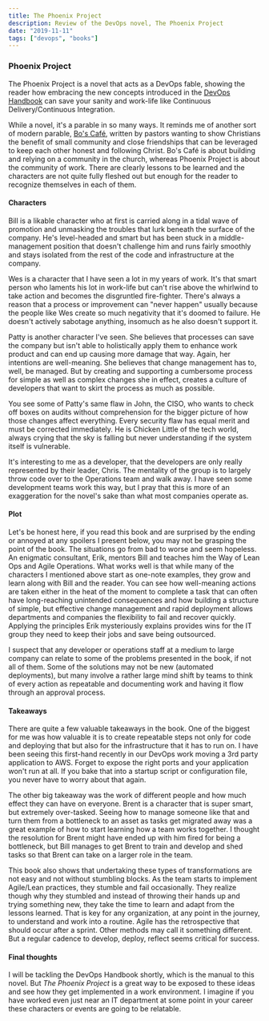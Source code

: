 ```yaml
---
title: The Phoenix Project
description: Review of the DevOps novel, The Phoenix Project
date: "2019-11-11"
tags: ["devops", "books"] 
---
```

### Phoenix Project

The Phoenix Project is a novel that acts as a DevOps fable, showing the reader how embracing the new concepts introduced in the [DevOps Handbook](https://www.amazon.com/DevOps-Handbook-World-Class-Reliability-Organizations-ebook/dp/B01M9ASFQ3/ref=pd_sim_351_1/140-7025719-0551636?_encoding=UTF8&pd_rd_i=B01M9ASFQ3&pd_rd_r=95c60d0d-e218-41ef-a817-6b0dd9a90628&pd_rd_w=XSGh8&pd_rd_wg=ZNzHt&pf_rd_p=5abf8658-0b5f-405c-b880-a6d1b558d4ea&pf_rd_r=T7H28R5YFTFJ5PWZ44J5&psc=1&refRID=T7H28R5YFTFJ5PWZ44J5) can save your sanity and work-life like Continuous Delivery/Continuous Integration.  

While a novel, it's a parable in so many ways.  It reminds me of another sort of modern parable, [Bo's Café](https://www.amazon.com/Bos-Cafe-Novel-John-Lynch-ebook/dp/B002O0Q706/ref=sr_1_1?keywords=bos+cage&qid=1573500635&s=digital-text&sr=1-1-spell), written by pastors wanting to show Christians the benefit of small community and close friendships that can be leveraged to keep each other honest and following Christ. Bo's Café is about building and relying on a community in the church, whereas Phoenix Project is about the community of work.
There are clearly lessons to be learned and the characters are not quite fully fleshed out but enough for the reader to recognize themselves in each of them.  

#### Characters

Bill is a likable character who at first is carried along in a tidal wave of promotion and unmasking the troubles that lurk beneath the surface of the company.  He's level-headed and smart but has been stuck in a middle-management position that doesn't challenge him and runs fairly smoothly and stays isolated from the rest of the code and infrastructure at the company.

Wes is a character that I have seen a lot in my years of work.  It's that smart person who laments his lot in work-life but can't rise above the whirlwind to take action and becomes the disgruntled fire-fighter.  There's always a reason that a process or improvement can "never happen" usually because the people like Wes create so much negativity that it's doomed to failure.  He doesn't actively sabotage anything, insomuch as he also doesn't support it.  

Patty is another character I've seen.  She believes that processes can save the company but isn't able to holistically apply them to enhance work product and can end up causing more damage that way. Again, her intentions are well-meaning.  She believes that change management has to, well, be managed.  But by creating and supporting a cumbersome process for simple as well as complex changes she in effect, creates a culture of developers that want to skirt the process as much as possible.

You see some of Patty's same flaw in John, the CISO, who wants to check off boxes on audits without comprehension for the bigger picture of how those changes affect everything.  Every security flaw has equal merit and must be corrected immediately. He is Chicken Little of the tech world, always crying that the sky is falling but never understanding if the system itself is vulnerable.

It's interesting to me as a developer, that the developers are only really represented by their leader, Chris.  The mentality of the group is to largely throw code over to the Operations team and walk away.  I have seen some development teams work this way, but I pray that this is more of an exaggeration for the novel's sake than what most companies operate as.  

#### Plot

Let's be honest here, if you read this book and are surprised by the ending or annoyed at any spoilers I present below, you may not be grasping the point of the book.  The situations go from bad to worse and seem hopeless.  An enigmatic consultant, Erik, mentors Bill and teaches him the Way of Lean Ops and Agile Operations.  What works well is that while many of the characters I mentioned above start as one-note examples, they grow and learn along with Bill and the reader.  You can see how well-meaning actions are taken either in the heat of the moment to complete a task that can often have long-reaching unintended consequences and how building a structure of simple, but effective change management and rapid deployment allows departments and companies the flexibility to fail and recover quickly. Applying the principles Erik mysteriously explains provides wins for the IT group they need to keep their jobs and save being outsourced.  

I suspect that any developer or operations staff at a medium to large company can relate to some of the problems presented in the book, if not all of them.  Some of the solutions may not be new (automated deployments), but many involve a rather large mind shift by teams to think of every action as repeatable and documenting work and having it flow through an approval process.  

#### Takeaways

There are quite a few valuable takeaways in the book.  One of the biggest for me was how valuable it is to create repeatable steps not only for code and deploying that but also for the infrastructure that it has to run on.  I have been seeing this first-hand recently in our DevOps work moving a 3rd party application to AWS.  Forget to expose the right ports and your application won't run at all.  If you bake that into a startup script or configuration file, you never have to worry about that again.

The other big takeaway was the work of different people and how much effect they can have on everyone.  Brent is a character that is super smart, but extremely over-tasked.  Seeing how to manage someone like that and turn them from a bottleneck to an asset as tasks get migrated away was a great example of how to start learning how a team works together.  I thought the resolution for Brent might have ended up with him fired for being a bottleneck, but Bill manages to get Brent to train and develop and shed tasks so that Brent can take on a larger role in the team.  

This book also shows that undertaking these types of transformations are not easy and not without stumbling blocks.  As the team starts to implement Agile/Lean practices, they stumble and fail occasionally.  They realize though why they stumbled and instead of throwing their hands up and trying something new, they take the time to learn and adapt from the lessons learned.  That is key for any organization, at any point in the journey, to understand and work into a routine.  Agile has the retrospective that should occur after a sprint.  Other methods may call it something different.  But a regular cadence to develop, deploy, reflect seems critical for success.  

#### Final thoughts

I will be tackling the DevOps Handbook shortly, which is the manual to this novel.  But *The Phoenix Project* is a great way to be exposed to these ideas and see how they get implemented in a work environment.  I imagine if you have worked even just near an IT department at some point in your career these characters or events are going to be relatable.  
